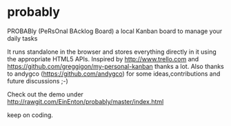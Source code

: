 probably
========

PROBABly (PeRsOnal BAcklog Board) a local Kanban board to manage your daily tasks

It runs standalone in the browser and stores everything directly in it using the appropriate HTML5 APIs.
Inspired by http://www.trello.com and https://github.com/greggigon/my-personal-kanban thanks a lot.
Also thanks to andygco (https://github.com/andygco) for some ideas,contributions and future discussions ;-)

Check out the demo under
http://rawgit.com/EinEnton/probably/master/index.html

keep on coding.